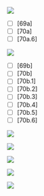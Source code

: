 ![](https://github.com/Esukhia/J008/blob/master/MRK35_SAMPLING/Cz/Cz022-0469.jpg)

- [ ] [69a]
- [ ] [70a]
- [ ] [70a.6]

![](https://github.com/Esukhia/J008/blob/master/MRK35_SAMPLING/Cz/Cz022-0470.jpg)
- [ ] [69b]
- [ ] [70b]
- [ ] [70b.1]
- [ ] [70b.2]
- [ ] [70b.3]
- [ ] [70b.4]
- [ ] [70b.5]
- [ ] [70b.6]

![](https://github.com/Esukhia/J008/blob/master/MRK35_SAMPLING/Cz/Cz022-0471.jpg)

![](https://github.com/Esukhia/J008/blob/master/MRK35_SAMPLING/Cz/Cz022-0472.jpg)

![](https://github.com/Esukhia/J008/blob/master/MRK35_SAMPLING/Cz/Cz022-0485.jpg)

![](https://github.com/Esukhia/J008/blob/master/MRK35_SAMPLING/Cz/Cz022-0486.jpg)

![](https://github.com/Esukhia/J008/blob/master/MRK35_SAMPLING/Cz/Cz022-0487.jpg)
